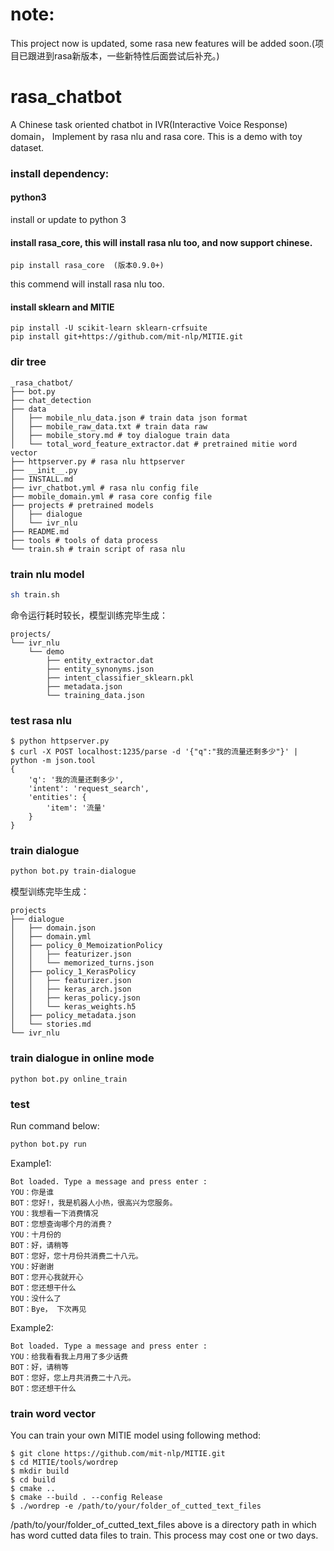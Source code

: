# note:
This project now is updated, some rasa new features will be added soon.(项目已跟进到rasa新版本，一些新特性后面尝试后补充。)

# rasa_chatbot
A Chinese task oriented chatbot in  IVR(Interactive Voice Response) domain， Implement by rasa nlu and rasa core. This is a demo with toy dataset.

### install dependency:

#### python3
install or update to python 3

#### install rasa_core, this will install rasa nlu too, and now support chinese.
```
pip install rasa_core  (版本0.9.0+)
```
this commend will install rasa nlu too.

#### install sklearn and MITIE

```
pip install -U scikit-learn sklearn-crfsuite
pip install git+https://github.com/mit-nlp/MITIE.git
```

### dir tree
```
_rasa_chatbot/
├── bot.py
├── chat_detection
├── data
│   ├── mobile_nlu_data.json # train data json format
│   ├── mobile_raw_data.txt # train data raw
│   ├── mobile_story.md # toy dialogue train data 
│   └── total_word_feature_extractor.dat # pretrained mitie word vector
├── httpserver.py # rasa nlu httpserver
├── __init__.py
├── INSTALL.md
├── ivr_chatbot.yml # rasa nlu config file
├── mobile_domain.yml # rasa core config file
├── projects # pretrained models
│   ├── dialogue
│   └── ivr_nlu
├── README.md
├── tools # tools of data process
└── train.sh # train script of rasa nlu

```

### train nlu model
```bash
sh train.sh
```
命令运行耗时较长，模型训练完毕生成：
```
projects/
└── ivr_nlu
    └── demo
        ├── entity_extractor.dat
        ├── entity_synonyms.json
        ├── intent_classifier_sklearn.pkl
        ├── metadata.json
        └── training_data.json

```
### test rasa nlu
```
$ python httpserver.py
$ curl -X POST localhost:1235/parse -d '{"q":"我的流量还剩多少"}' | python -m json.tool
{
    'q': '我的流量还剩多少', 
    'intent': 'request_search', 
    'entities': {
        'item': '流量'
    }
}

```

### train dialogue
```bash
python bot.py train-dialogue
```
模型训练完毕生成：

```
projects
├── dialogue
│   ├── domain.json
│   ├── domain.yml
│   ├── policy_0_MemoizationPolicy
│   │   ├── featurizer.json
│   │   └── memorized_turns.json
│   ├── policy_1_KerasPolicy
│   │   ├── featurizer.json
│   │   ├── keras_arch.json
│   │   ├── keras_policy.json
│   │   └── keras_weights.h5
│   ├── policy_metadata.json
│   └── stories.md
└── ivr_nlu
```

### train dialogue in online mode
```
python bot.py online_train
```

### test
Run command below:
```bash
python bot.py run
```
Example1:
```
Bot loaded. Type a message and press enter : 
YOU：你是谁
BOT：您好!，我是机器人小热，很高兴为您服务。
YOU：我想看一下消费情况
BOT：您想查询哪个月的消费？
YOU：十月份的
BOT：好，请稍等
BOT：您好，您十月份共消费二十八元。
YOU：好谢谢
BOT：您开心我就开心
BOT：您还想干什么
YOU：没什么了
BOT：Bye， 下次再见

```
Example2:
```
Bot loaded. Type a message and press enter : 
YOU：给我看看我上月用了多少话费
BOT：好，请稍等
BOT：您好，您上月共消费二十八元。
BOT：您还想干什么

```

### train word vector

You can train your own MITIE model using following method:
```
$ git clone https://github.com/mit-nlp/MITIE.git
$ cd MITIE/tools/wordrep
$ mkdir build
$ cd build
$ cmake ..
$ cmake --build . --config Release
$ ./wordrep -e /path/to/your/folder_of_cutted_text_files
```
/path/to/your/folder_of_cutted_text_files above is a directory path in which has word cutted data files to train. This process may cost one or two days.
